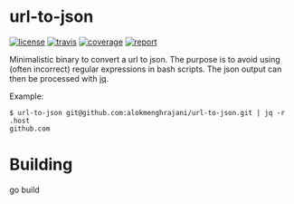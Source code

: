 # url-to-json
[![license](http://img.shields.io/badge/license-apache_2.0-blue.svg?style=flat)](https://raw.githubusercontent.com/alokmenghrajani/url-to-json/master/LICENSE) [![travis](https://img.shields.io/travis/alokmenghrajani/url-to-json/master.svg?maxAge=3600&logo=travis&label=travis)](https://travis-ci.org/alokmenghrajani/url-to-json) [![coverage](https://coveralls.io/repos/github/alokmenghrajani/url-to-json/badge.svg?branch=master)](https://coveralls.io/github/alokmenghrajani/url-to-json?branch=master) [![report](https://goreportcard.com/badge/github.com/alokmenghrajani/url-to-json)](https://goreportcard.com/report/github.com/alokmenghrajani/url-to-json)

Minimalistic binary to convert a url to json. The purpose is to avoid using (often incorrect) regular expressions
in bash scripts. The json output can then be processed with [jq](https://stedolan.github.io/jq/).

Example:
```
$ url-to-json git@github.com:alokmenghrajani/url-to-json.git | jq -r .host
github.com
```

# Building
go build

